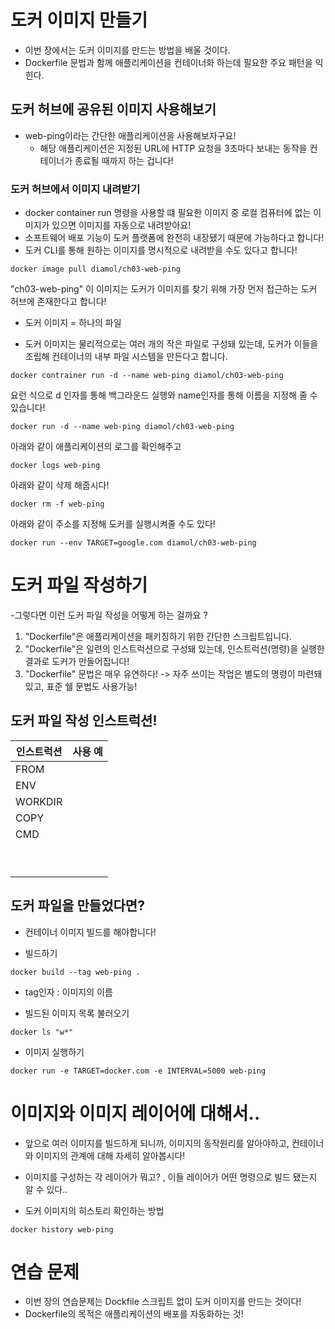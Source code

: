 # 도커 이미지 만들기 
- 이번 장에서는 도커 이미지를 만드는 방법을 배울 것이다.
- Dockerfile 문법과 함께 애플리케이션을 컨테이너화 하는데 필요한 주요 패턴을 익힌다.

## 도커 허브에 공유된 이미지 사용해보기
- web-ping이라는 간단한 애플리케이션을 사용해보자구요!
  - 해당 애플리케이션은 지정된 URL에 HTTP 요청을 3초마다 보내는 동작을 컨테이너가 종료될 때까지 하는 겁니다!


### 도커 허브에서 이미지 내려받기
- docker container run 명령을 사용할 떄 필요한 이미지 중 로컬 컴퓨터에 없는 이미지가 있으면 이미지를 자동으로 내려받아요!
- 소프트웨어 배포 기능이 도커 플랫폼에 완전히 내장됐기 때문에 가능하다고 합니다!
- 도커 CLI를 통해 원하는 이미지를 명시적으로 내려받을 수도 있다고 합니다!
```
docker image pull diamol/ch03-web-ping
```

"ch03-web-ping" 이 이미지는 도커가 이미지를 찾기 위해 가장 먼저 접근하는 도커 허브에 존재한다고 합니다!

- 도커 이미지 = 하나의 파일

- 도커 이미지는 물리적으로는 여러 개의 작은 파일로 구성돼 있는데, 도커가 이들을 조립해 컨테이너의 내부 파일 시스템을 만든다고 합니다.

```
docker contrainer run -d --name web-ping diamol/ch03-web-ping
```

요런 식으로 d 인자를 통해 백그라운드 실행와 name인자를 통해 이름을 지정해 줄 수 있습니다!
```
docker run -d --name web-ping diamol/ch03-web-ping
```

아래와 같이 애플리케이션의 로그를 확인해주고 
```
docker logs web-ping
```

아래와 같이 삭제 해줍시다!

```
docker rm -f web-ping
```

아래와 같이 주소를 지정해 도커를 실행시켜줄 수도 있다!
```
docker run --env TARGET=google.com diamol/ch03-web-ping
```

# 도커 파일 작성하기
-그렇다면 이런 도커 파일 작성을 어떻게 하는 걸까요 ? 

1. "Dockerfile"은 애플리케이션을 패키징하기 위한 간단한 스크립트입니다.
2. "Dockerfile"은 일련의 인스트럭션으로 구성돼 있는데, 인스트럭션(명령)을 실행한 결과로 도커가 만들어집니다!
3. "Dockerfile" 문법은 매우 유연하다! -> 자주 쓰이는 작업은 별도의 명령이 마련돼 있고, 표준 쉘 문법도 사용가능!

## 도커 파일 작성 인스트럭션!

| 인스트럭션   | 사용 예 |
|---------|------|
| FROM    |      |
| ENV     ||
| WORKDIR ||
| COPY    ||
| CMD     ||
|         ||
|         ||
|         ||
|         ||
|         ||
|         ||
|         ||
|         ||
|         ||

## 도커 파일을 만들었다면? 
- 컨테이너 이미지 빌드를 해야합니다!

- 빌드하기
```
docker build --tag web-ping . 
```
- tag인자 : 이미지의 이름

- 빌드된 이미지 목록 불러오기
```
docker ls "w*"
```

- 이미지 실행하기
```
docker run -e TARGET=docker.com -e INTERVAL=5000 web-ping
```

# 이미지와 이미지 레이어에 대해서..
- 앞으로 여러 이미지를 빌드하게 되니까, 이미지의 동작원리를 알아야하고, 컨테이너와 이미지의 관계에 대해 자세히 알아봅시다!

- 이미지를 구성하는 각 레이어가 뭐고? , 이들 레이어가 어떤 명령으로 빌드 됐는지 알 수 있다..

- 도커 이미지의 히스토리 확인하는 방법

```
docker history web-ping
```

# 연습 문제
- 이번 장의 연습문제는 Dockfile 스크립트 없이 도커 이미지를 만드는 것이다!
- Dockerfile의 목적은 애플리케이션의 배포를 자동화하는 것!
